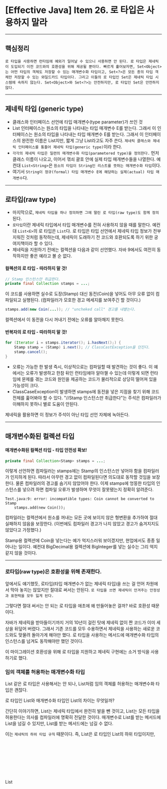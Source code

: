 # [Effective Java] Item 26. 로 타입은 사용하지 말라

---

## 핵심정리
    로 타입을 사용하면 런타임에 예외가 일어날 수 있으니 사용하면 안 된다. 로 타입은 제네릭이 도입되기 이전 코드와의 호환성을 위해 제공될 뿐이다. 빠르게 훑어보자면, Set<Object>는 어떤 타입의 객체도 저장할 수 있는 매개변수화 타입이고, Set<?>은 모든 종의 타입 객체만 저장할 수 있는 와일드카드 타입이다. 그리고 이들의 로 타입인 Set은 제네릭 타입 시스템에 속하지 않는다. Set<Object>와 Set<?>는 안전하지만, 로 타입인 Set은 안전하지 않다.

---

## 제네릭 타입 (generic type)
- 클래스와 인터페이스 선언에 타입 매개변수(type parameter)가 쓰인 것
- List 인터페이스는 원소의 타입을 나타내는 타입 매개변수 E를 받는다. 그래서 이 인터페이스는 원소의 타입을 나타내는 타입 매개변수 E를 받는다. 그래서 이 인터페이스의 완전한 이름은 List<E>지만, 짧게 그냥 List라고도 자주 쓴다. `제네릭 클래스와 제네릭 인터페이스를 통틀어 제네릭 타입(generic type)`이라 한다.
- `각각의 제네릭 타입은 일련의 매개변수화 타입(parametered type)을 정의한다.` 먼저 클래스 이름이 나오고, 이어서 꺾쇠 괄호 안에 실제 타입 매개변수들을 나열한다. 예컨대 `List<String>`은 `원소의 타입이 String인 리스트를 뜻하는 매개변수화 타입`이다. 
- 여기서 `String이 정규(formal) 타입 매개변수 E에 해당하는 실제(actual) 타입 매개변수`다.

---

## 로타입(raw type)
- 마지막으로, `제네릭 타입을 하나 정의하면 그에 딸린 로 타입(raw type)도 함께 정의`된다. 
- `로타입`이란 제네릭 타입에서 타입 매개변수를 전혀 사용하지 않을 때를 말한다. 예컨대 `List<E>`의 로 타입은 `List`다.
 로 타입은 타입 선언에서 제네릭 타입 정보가 전부 지워진 것처럼 동작하는데, 제네릭이 도래하기 전 코드와 호환되도록 하기 위한 궁여지책이라 할 수 있다.
- 제네릭을 지원하기 전에는 컬렉션을 다음과 같이 선언했다. 자바 9에서도 여전히 동작하지만 좋은 예라고 볼 순 없다.

#### 컬렉션의 로 타입 - 따라하지 말 것!
```java
// Stamp 인스턴스만 취급한다.
private final Collection stamps = ...;
```

이 코드를 사용하면 실수로 도장(Stamp) 대신 동전(Coin)을 넣어도 아무 오류 없이 컴파일되고 실행된다. (컴파일러가 모호한 경고 메세지를 보여주긴 할 것이다.)

```java
stamps.add(new Coin(...)); // "uncheked call" 경고를 내뱉는다.
```

컬렉션에서 이 동전을 다시 꺼내기 전에는 오류를 알아채지 못한다.

#### 반복자의 로 타입 - 따라하지 말 것!
```java
for (Iterator i = stamps.iterator(); i.hasNext();) {
    Stamp stamp = (Stamp) i.next(); // ClassCastException을 던진다.
    stamp.cancel();
}
```

- 오류는 가능한 한 발생 즉시, 이상적으로는 컴파일할 때 발견하는 것이 좋다. 이 예에서는 오류가 발생하고 한참 뒤인 런타임에야 알아챌 수 있는데 이렇게 되면 런타임에 문제를 겪는 코드와 원인을 제공하는 코드가 물리적으로 상당히 떨어져 있을 가능성이 크다.
- ClassCaseException이 발생하면 stamps에 동전을 넣은 지점을 찾기 위해 코드 전체를 훑어봐야 할 수 있다. "//Stamp 인스턴스만 취급한다"는 주석은 컴파일러가 이해하지 못하니 별로 도움이 안된다.

제네릭을 활용하면 이 정보가 주석이 아닌 타입 선언 자체에 녹아든다.

---

## 매개변수화된 컬렉션 타입

#### 매개변수화된 컬렉션 타입 - 타입 안전성 확보!
```java
private final Collection<Stamp> stamps = ...;
```

이렇게 선언하면 컴파일러는 stamps에는 Stamp의 인스턴스만 넣어야 함을 컴파일러가 인지하게 된다. 따라서 아무런 경고 없이 컴파일된다면 의도대로 동작할 것임을 보장한다. 물론 컴파일러의 경고를 숨기지 않았어야 한다. 이제 stamps에 엉뚱한 타입의 인스턴스를 넣으려 하면 컴파일 오류가 발생하며 무엇이 잘못됐는지 정확히 알려준다.

```
Test.java:9: error: incompatible types: Coin cannot be converted to Stamp
    stamps.add(new Coin());
```

컴파일러는 컬렉션에서 원소를 꺼내는 모든 곳에 보이지 않은 형변환을 추가하여 절대 실패하지 않음을 보장한다. (이번에도 컴파일러 경고가 나지 않았고 경고가 숨겨지지도 않았다고 가정했다.)

Stamp용 컬렉션에 Coin을 넣는다는 예가 억지스러워 보이겠지만, 현업에서도 종종 일어나는 일이다. 예컨대 BigDecimal용 컬렉션에 BigInteger를 넣는 실수는 그리 억지 같지 않을 것이다.

---

### 로타입(raw type)은 호환성을 위해 존재한다.

앞에서도 얘기했듯, 로타입(타입 매개변수가 없는 제네릭 타입)을 쓰는 걸 언어 차원에서 막아 놓지는 않았지만 절대로 써서는 안된다. `로 타입을 쓰면 제네릭이 안겨주는 안정성과 표현력을 모두 잃게 된다.`

그렇다면 절대 써서는 안 되는 로 타입을 애초에 왜 만들어놓은 걸까? 바로 호환성 때문이다.

자바가 제네릭을 받아들이기까지 거의 10년이 걸린 탓에 제네릭 없이 짠 코드가 이미 세상을 뒤덮어 버렸다. 그래서 기존 코드를 모두 수용하면서 제네릭을 사용하는 새로운 코드와도 맞물려 돌아가게 해야만 했다. 로 타입을 사용하는 메서드에 매개변수화 타입의 인스턴스를 넘겨도 동작해야만 했던 것이다. 

이 마이그레이션 호환성을 위해 로 타입을 지원하고 제네릭 구현에는 소거 방식을 사용하기로 했다.

### 임의 객체를 허용하는 매개변수화 타입
List 같은 로 타입은 사용해서는 안 되나, List<Object>처럼 임의 객체를 허용하는 매개변수화 타입은 괜찮다. 

로 타입인 List와 매개변수화 타입인 List<Object>의 차이는 무엇일까?

간단히 이야기하면, List는 제네릭 타입에서 완전히 발을 뺀 것이고, List<Object>는 모든 타입을 허용한다는 의사를 컴파일러에 명확히 전달한 것이다. 매개변수로 List를 받는 메서드에 List<String>을 넘길 수 있지만, List<Object>를 받는 메서드에는 넘길 수 없다.

이는 `제네릭의 하위 타입 규칙` 때문이다. 즉, List<string>은 로 타입인 List의 하위 타입이지만, List<Object>는 하위 타입이 아니다. (아이템 28)

그 결과, `List<Object>같은 매개변수화 타입을 사용할 때와 달리 List 같은 로 타입을 사용하면 타입 안정성을 잃게 된다.`

다음 프로그램에서 구체적인 예를 살펴보자.

#### 런타임에 실패한다. - unsafeAdd 메서드가 로 타입(List)을 사용
```java
public static void main(String[] args) {
    List<String> strings = new ArrayList<>();
    unsafeAdd(strings, Integer.valueOf(42));
    String s = strings.get(0); // 컴파일러가 자동으로 형변환 코드를 넣어준다.
}

private static void unsafeAdd(List list, Object o) {
    list.add(o);
}
```

이 코드는 컴파일은 되지만 로 타입인 List를 사용하여 다음과 같은 경고가 발생한다.

```
Test.java:10: warning: [unchecked] unchecked call to add(E) as a member of the raw type List
    list.add(o);
```

이 프로그램은 이대로 실행하면 strings.get(0)의 결과를 형변환하려 할 때 CalssCastException을 던진다. Integer를 String으로 변환하려 시도한 것이다.

이 형변환은 컴파일러가 자동으로 만들어준 것이라 보통은 실패하지 않는다. 하지만 이 경우엔 컴파일러의 경고를 무시하여 그 대가를 치른 것이다.

이제 로 타입인 List를 매개변수화 타입인 List<Object>로 바꾼 다음 다시 컴파일해보자. 이번에는 다음 오류 메세지가 출력되며 컴파일조차 되지 않는다.

```
Test.java:5: error: incompatible types: List<String> cannot be converted to List<Object>
    unsafeAdd(strings, Integer.valueOf(42));
```

이쯤 되면 원소의 타입을 몰라도 되는 로 타입을 쓰고 싶어 질 수 있다. 예컨대 2개의 집합(Set)을 받아 공통 원소를 반환하는 메서드를 작성한다고 해보자.

다음은 제네릭을 처음 접하는 사람이 작성할만한 코드다.

#### 잘못된 예 - 모르는 타입의 원소도 받는 로 타입으로 작성했다.
```java
static int numElementsInCommon(Set s1, Set s2) {
    int result = 0;
    for (Object o1 : s1)
        if (s2.contains(o1))
            result++;
    return result;
}
```

이 메서드는 동작은 하지만 로 타입을 사용해 안전하지 않다. 따라서 `비한정적 와일드카드 타입(unbounded wildcard type)`을 대신 사용하는 게 좋다. 제네릭 타입을 쓰고 싶지만 실제 타입 매개변수가 무엇인지 신경 쓰고 싶지 않다면 물음표(?)를 사용하자.

예컨대 제네릭 타입인 Set<E>의 비한정적 와일드카드 타입은 Set<?>다. `이것이 어떤 타입이라도 담을 수 있는 가장 범용적인 매개변수화 Set 타입이다.` 다음은 비한정적 와일드카드 타입을 사용해 numElementsInCommon을 다시 선언한 모습이다.

#### 비한정적 와일드카드 타입을 사용하라. - 타입 안전하며 유연하다.
```java
static int numElementsInCommon(Set<?> s1, Set<?> s2) { ... }
```

비한정적 와일드카드 타입인 Set<?>와 로 타입인 Set의 차이는 무엇일까? 물음표가 무언가 멋진 일을 해주는 걸까? 특징을 간단히 말하자면 `와일드카드 타입은 안전하고, 로 타입은 안전하지 않다.` 

- `로 타입 컬렉션에는 아무 원소나 넣을 수 있으니 타입 불변식을 훼손하기 쉽다.`
- 반면, `Collection<?>에는 (null 외에는) 어떤 원소도 넣을 수 없다.` 다른 원소를 넣으려 하면 컴파일할 때 다음의 오류 메시지를 보게 될 것이다.

```
WildCard.java:13: error: incompatible types: String cannot be converted to CAP#1
    c.add("verboten");
    where CAP#1 is a fresh type-variable:
    CAP#1 extends Object from capture of ?
```

보충설명이 필요한 메시지이긴 하지만, 어쨌든 컴파일러는 제 역할을 한 것이다. 즉, 컬렉션의 타입 불변식을 훼손하지 못하게 막았다. 구체적으로는, (null 외의) 어떤 원소도 Collection<?>에 넣지 못하게 했으며 컬렉션에서 꺼낼 수 있는 객체의 타입도 전혀 알 수 없게 했다. 이러한 제약을 받아들일 수 없다면 제네릭 메서드(아이템 30)나 한정적 와일드 타입(아이템 31)을 사용하면 된다.

로타입을 쓰지 말라는 규칙에도 소소한 예외가 몇 개 있다. class 리터럴에는 로 타입을 써야 한다. 자바 명세는 class 리터럴에 매개변수화 타입을 사용하지 못하게 했다. (배열과 기본 타입은 허용한다.) 예를 들어, List, class, String[].class, int.class는 허용하고 List<String>.class와 List<?>.class는 허용하지 않는다.

두 번째 예외는 instanceof 연산자와 관련이 있다. 런타임에는 제네릭 타입 정보가 지워지므로 instanceof 연산자는 비한정적 와일드카드 타입 이외의 매개변수화 타입에는 적용할 수 없다. 그리고 로 타입이든 비한정적 와일드카드 타입이든 instanceof는 완전히 똑같이 동작한다. 비한정적 와일드카드 타입의 꺾쇠괄호와 물음표는 아무런 역할 없이 코드만 지저분하게 만드므로, 차라리 로타입을 쓰는 편이 깔끔하다. 

`다음은 제네릭 타입에 instanceof를 사용하는 올바른 예다.`

#### 로 타입을 써도 좋은 예 - instanceof 연산자
```java
if (o instanceof Set) { // 로 타입
    Set<?> s = (Set<?>) o; // 와일드 타입
    ...
}
```

> o의 타입이 Set임을 확인한 다음 와일드카드 타입인 Set<?>로 형변환해야 한다 (로 타입인 Set이 아니다.) 이는 검사 형변환(checked cast)이므로 컴파일러 경고가 뜨지 않는다.

---

## 제네릭 관련 용어 정리
|한글 용어|영문 용어|예시|아이템|
|-|-|-|-|
|매개변수화 타입|parameterized type|`List<String>`|아이템 26|
|실제 타입 매개변수|actual type parameter|`String`|아이템 26|
|제네릭 타입|generic type|`List<E>`|아이템 26, 29|
|정규 타입 매개변수|formal type parameter|`E`|아이템 26|
|비한정적 와일드카드 타입|unbounded wildcard type|`List<?>`|아이템 26|
|로 타입|raw type|`List`|아이템 26|
|한정적 타입 매개변수|bounded type parameter|`<E extends Number>`|아이템 29|
|재귀적 타입 한정|recursive type bound|`<T extends Comparable<T>>`|아이템 30|
|한정적 와일드 카드 타입|bounded wildcard type|`List<? extends Number>`|아이템 31|
|제네릭 메서드|generic method|`static <E> List<E> asList(E[] a)`|아이템 30|
|타입 토큰|type token|`String.class`|아이템 33|

---

### 참고 자료
- Effective Java 3/E